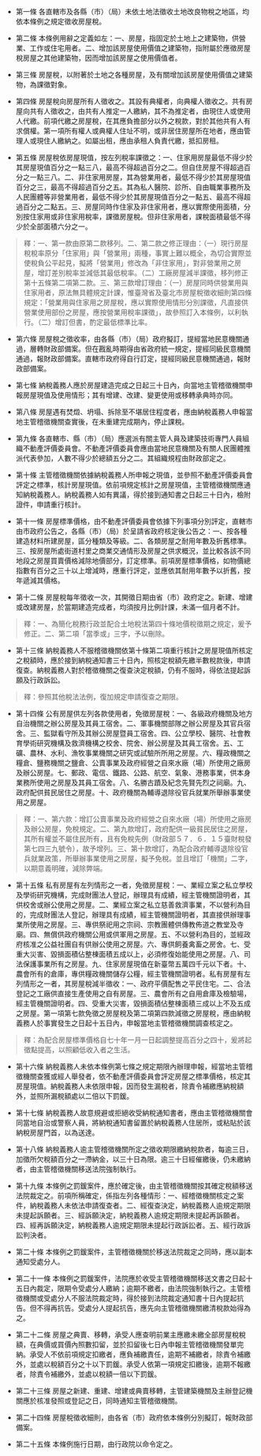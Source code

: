 * 第一條 各直轄市及各縣（市）（局）未依土地法徵收土地改良物稅之地區，均依本條例之規定徵收房屋稅。

* 第二條 本條例用辭之定義如左：一、房屋，指固定於土地上之建築物，供營業、工作或住宅用者。二、增加該房屋使用價值之建築物，指附屬於應徵房屋稅房屋之其他建築物，因而增加該房屋之使用價值者。

* 第三條 房屋稅，以附著於土地之各種房屋，及有關增加該房屋使用價值之建築物，為課徵對象。

* 第四條 房屋稅向房屋所有人徵收之。其設有典權者，向典權人徵收之。共有房屋向共有人徵收之，由共有人推定一人繳納，其不為推定者，由現住人或使用人代繳。前項代繳之房屋稅，在其應負擔部分以外之稅款，對於其他共有人有求償權。第一項所有權人或典權人住址不明，或非居住房屋所在地者，應由管理人或現住人繳納之。如屬出租，應由承租人負責代繳，抵扣房租。

* 第五條 房屋稅依房屋現值，按左列稅率課徵之：一、住家用房屋最低不得少於其房屋現值百分之一點三八，最高不得超過百分之二。但自住房屋不得超過百分之一點三八。二、非住家用房屋，其為營業用者，最低不得少於其房屋現值百分之三，最高不得超過百分之五。其為私人醫院、診所、自由職業事務所及人民團體等非營業用者，最低不得少於其房屋現值百分之一點五、最高不得超過百分之二點五。三、房屋同時作住家及非住家用者，應以實際使用面積，分別按住家用或非住家用稅率，課徵房屋稅。但非住家用者，課稅面積最低不得少於全部面積六分之一。

> 釋：一、第一款由原第二款移列。二、第二款之修正理由：（一）現行房屋稅稅率原分「住家用」與「營業用」兩種，事實上難以概全，為切合實際並使稅負公平起見，擬將「營業用」修改為「非住家用」，對非營業用之房屋，增訂差別稅率並減低其最低稅率。（二）工廠房屋減半課徵，移列修正第十五條第二項第二款。三、第三款增訂理由：（一）房屋同時供營業用與住家用者，原法無具體規定計課，惟臺灣省及臺北市房屋稅徵收細則第四條規定：「營業用與住家用之房屋稅，應以實際使用情形分別課徵，凡直接供營業使用部份之房屋，應按營業用稅率課徵」，故參照訂入本條例，以利執行。（二）增訂但書，酌定最低標準比率。

* 第六條 房屋稅之徵收率，由各縣（市）（局）政府擬訂，提經當地民意機關通過，層轉財政部備案。但在戡亂時期得由省政府統一規定，提經同級民意機關通過，報財政部備案。直轄市政府得自行訂定，提經同級民意機關通過，報財政部備案。

* 第七條 納稅義務人應於房屋建造完成之日起三十日內，向當地主管稽徵機關申報房屋現值及使用情形；其有增建、改建、變更使用或移轉承典時亦同。

* 第八條 房屋遇有焚燬、坍塌、拆除至不堪居住程度者，應由納稅義務人申報當地主管稽徵機關查實後，在未重建完成期內，停止課稅。

* 第九條 各直轄市、縣（市）（局）應選派有關主管人員及建築技術專門人員組織不動產評價委員會。不動產評價委員會應由當地民意機關及有關人民團體推派代表參加，人數不得少於總額五分之二。其組織規程由財政部定之。

* 第十條 主管稽徵機關依據納稅義務人所申報之現值，並參照不動產評價委員會評定之標準，核計房屋現值。依前項規定核計之房屋現值，主管稽徵機關應通知納稅義務人。納稅義務人如有異議，得於接到通知書之日起三十日內，檢附證件，申請重行核計。

* 第十一條 房屋標準價格，由不動產評價委員會依據下列事項分別評定，直轄市由市政府公告之，各縣（市）（局）於呈請省政府核定後公告之：一、按各種建造材料所建房屋，區分種類及等級。二、各類房屋之耐用年數及折舊標準。三、按房屋所處街道村里之商業交通情形及房屋之供求概況，並比較各該不同地段之房屋買賣價格減除地價部分，訂定標準。前項房屋標準價格，如物價總指數有百分之三十以上增減時，應重行評定，並應依其耐用年數予以折舊，按年遞減其價格。

* 第十二條 房屋稅每年徵收一次，其開徵日期由省（市）政府定之。新建、增建或改建房屋，於當期建造完成者，均須按月比例計課，未滿一個月者不計。

> 釋：一、為簡化稅務行政並配合土地稅法第四十條地價稅徵期之規定，爰予修正。二、第二項「當季或」三字，予以刪除。

* 第十三條 納稅義務人不服稽徵機關依第十條第二項重行核計之房屋現值所核定之稅額時，應於接到納稅通知書三十日內，照核定稅額先繳半數稅款後，申請復查。納稅義務人對於稽徵機關之復查決定稅額，仍有不服時，得依法提起訴願及行政訴訟。

> 釋：參照其他稅法法例，復加規定申請復查之期限。

* 第十四條 公有房屋供左列各款使用者，免徵房屋稅：一、各級政府機關及地方自治機關之辦公房屋及其員工宿舍。二、軍事機關部隊之辦公房屋及其官兵宿舍。三、監獄看守所及其辦公房屋暨員工宿舍。四、公立學校、醫院、社會教育學術研究機構及救濟機構之校舍、院舍、辦公房屋及其員工宿舍。五、工礦、農林、水利、漁牧事業機關之研究或試驗所所用之房屋。六、糧政機關之糧倉、鹽務機關之鹽倉、公賣事業及政府經營之自來水廠（場）所使用之廠房及辦公房屋。七、郵政、電信、鐵路、公路、航空、氣象、港務事業，供本身業務所使用之房屋及其員工宿舍。八、名勝古蹟及紀念先賢先烈之祠廟。九、政府配供貧民居住之房屋。十、政府機關為輔導退除役官兵就業所舉辦事業使用之房屋。

> 釋：一、第六款：增訂公賣事業及政府經營之自來水廠（場）所使用之廠房及辦公房屋，免稅規定。二、第九款增訂，政府配供一級貧民居住之房屋，其所有權並不屬住民所有，且有免稅先例（財政部５７．６．１５臺財稅發第七四三九號令），故予增列。三、第十款增訂，為配合政府輔導退除役官兵就業政策，所舉辦事業使用之房屋，擬予免稅。並且增訂「機關」二字，以期意義明確，減除弊端。

* 第十五條 私有房屋有左列情形之一者，免徵房屋稅：一、業經立案之私立學校及學術研究機構，完成財團法人登記，辦理具有成績，經主管機關證明者，其供校舍或辦公使用之房屋。二、業經立案之私立慈善救濟事業，不以營利為目的，完成財團法人登記，辦理具有成績，經主管機關證明者，其直接供辦理事業所使用之房屋。三、專供祭祀用之宗祠、宗教團體供傳教佈道之教堂及寺廟。四、無償供政府機關公用或供軍用之房屋。五、不以營利為目的，並經政府核准之公益社團自有供辦公使用之房屋。六、專供飼養禽畜之房舍。七、受重大災害、毀損面積佔整棟面積五成以上，必須修復始能使用之房屋。八、司法保護事業所有之房屋。九、住家房屋現值在新臺幣五萬四千元以下者。十、農會所有的倉庫，專供糧政機關儲存公糧，經主管機關證明者。私有房屋有左列情形之一者，其房屋稅減半徵收：一、政府平價配售之平民住宅。二、合法登記之工廠供直接生產使用之自有房屋。三、農會所有之自用倉庫及檢驗場，經主管機關證明者。四、受重大災害，毀損面積佔整棟面積三成以上不及五成之房屋。第一項第七款免徵之房屋稅及第二項第四款減徵之房屋稅，應由納稅義務人於事實發生之日起十五日內，申報當地主管稽徵機關調查核定之。

> 釋：為配合房屋標準價格自七十年一月一日起調整提高百分之四十，爰將起徵點提高，以照顧低收入者之生活。

* 第十六條 納稅義務人未依本條例第七條之規定期限內辦理申報，經當地主管稽徵機關查獲或經人舉發者，依不動產評價委員會評定房屋之標準價格，核定其房屋現值。納稅義務人未依限申報，因而發生漏稅者，除責令補繳應納稅額外，並照所漏稅額處以二倍以下罰鍰。

* 第十七條 納稅義務人故意規避或拒絕收受納稅通知書者，應由主管稽徵機關會同當地自治或警察人員，將納稅通知書留置於納稅義務人住居所，或粘貼於該納稅房屋門首，以為送達。

* 第十八條 納稅義務人逾主管稽徵機關所定之徵收期限繳納稅款者，每逾三日，加徵所欠稅額百分之一滯納金，以三十日為限。逾三十日經催繳後，仍未繳納者，由主管稽徵機關移送法院強制執行。

* 第十九條 本條例之罰鍰案件，應於確定後，由主管稽徵機關按其確定稅額移送法院裁定之。前項所稱確定，係指左列各種情形：一、經稽徵機關核定之案件，納稅義務人未依法申請復查者。二、經復查決定，納稅義務人逾規定期限未提起訴願者。三、經訴願決定，納稅義務人逾規定期限未提起再訴願者。四、經再訴願決定，納稅義務人逾規定期限未提起行政訴訟者。五、經行政訴訟判決者。

* 第二十條 本條例之罰鍰案件，主管稽徵機關於移送法院裁定之同時，應以副本通知受處分人。

* 第二十一條 本條例之罰鍰案件，法院應於收受主管稽徵機關移送文書之日起十五日內裁定，限期令受處分人繳納；逾期不繳者，由法院強制執行之。主管稽徵機關或受處分人不服法院裁定時，得於接到法院裁定通知書十日內提起抗告。但不得再抗告。受處分人提起抗告，應先向主管稽徵機關繳清稅款始得為之。

* 第二十二條 房屋之典賣、移轉，承受人應查明前業主應繳未繳全部房屋稅稅額，在典價或買價內照數扣留，並於扣留後七日內申報主管稽徵機關發單完納。承受人不依前項規定扣繳者，應負補繳責任，逾期不補繳者，除責令補繳外，並處以稅額百分之十以下罰鍰。承受人依第一項規定扣繳後，逾期不報繳者，除責令補繳外，並處以稅額一倍以下罰鍰。

* 第二十三條 房屋之新建、重建、增建或典賣移轉，主管建築機關及主辦登記機關應於核准發照或登記之日，同時通知主管稽徵機關。

* 第二十四條 房屋稅徵收細則，由各省（市）政府依本條例分別擬訂，報財政部備案。

* 第二十五條 本條例施行日期，由行政院以命令定之。

